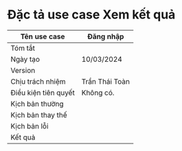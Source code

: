 # Đặc tả use case Xem kết quả

| Tên use case | Đăng nhập |
| --- | ----- |
| Tóm tắt | |
| Ngày tạo | 10/03/2024 |
| Version | |
| Chịu trách nhiệm | Trần Thái Toàn |
| Điều kiện tiên quyết | Không có.|   
| Kịch bản thường | |
| Kịch bản thay thế |  | 
| Kịch bản lỗi | |
| Kết quả | |
